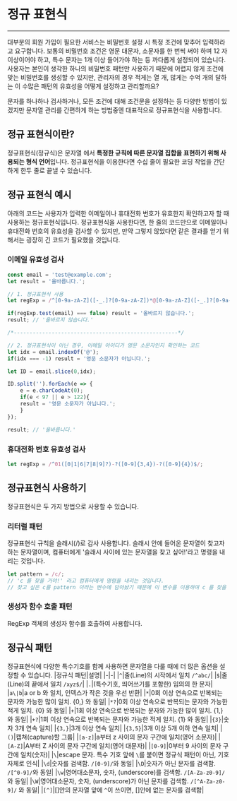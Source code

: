 # 정규 표현식
---
대부분의 회원 가입이 필요한 서비스는 비밀번호 설정 시 특정 조건에 맞추어 입력하라고 요구합니다. 보통의 비밀번호 조건은 영문 대문자, 소문자를 한 번씩 써야 하며 12 자 이상이어야 하고, 특수 문자는 1개 이상 들어가야 하는 등 까다롭게 설정되어 있습니다. 사용자는 본인이 생각한 하나의 비밀번호 패턴만 사용하기 때문에 어렵지 않게 조건에 맞는 비밀번호를 생성할 수 있지만, 관리자의 경우 적게는 열 개, 많게는 수억 개의 달하는 이 수많은 패턴의 유효성을 어떻게 설정하고 관리할까요?

문자를 하나하나 검사하거나, 모든 조건에 대해 조건문을 설정하는 등 다양한 방법이 있겠지만 문자열 관리를 간편하게 하는 방법중엔 대표적으로 정규표현식을 사용합니다.

## 정규 표현식이란?
정규표현식(정규식)은 문자열 에서 **특정한 규칙에 따른 문자열 집합을 표현하기 위해 사용되는 형식 언어**입니다. 정규표현식을 이용한다면 수십 줄이 필요한 코딩 작업을 간단하게 한두 줄로 끝낼 수 있습니다.

## 정규 표현식 예시
아래의 코드는 사용자가 입력한 이메일이나 휴대전화 번호가 유효한지 확인하고자 할 때 사용하는 정규표현식입니다. 정규표현식을 사용한다면, 한 줄의 코드만으로 이메일이나 휴대전화 번호의 유효성을 검사할 수 있지만, 만약 그렇지 않았다면 같은 결과를 얻기 위해서는 굉장히 긴 코드가 필요했을 것입니다.

### 이메일 유효성 검사
```javascript
const email = 'test@example.com';
let result = '올바릅니다.';

// 1. 정규표현식 사용
let regExp = /^[0-9a-zA-Z]([-_.]?[0-9a-zA-Z])*@[0-9a-zA-Z]([-_.]?[0-9a-zA-Z])*.[a-zA-Z]{2,3}$/i;

if(regExp.test(email) === false) result = '올바르지 않습니다.';
result; // '올바르지 않습니다.'

/*----------------------------------------------------*/

// 2. 정규표현식이 아닌 경우, 이메일 아이디가 영문 소문자인지 확인하는 코드
let idx = email.indexOf('@');
if(idx === -1) result = '영문 소문자가 아닙니다.';

let ID = email.slice(0,idx);

ID.split('').forEach(e => {
	e = e.charCodeAt(0);
	if(e < 97 || e > 122){
	result = '영문 소문자가 아닙니다.';
	}
});

result; // '올바릅니다.'
```

### 휴대전화 번호 유효성 검사
```javascript
let regExp = /^01([0|1|6|7|8|9]?)-?([0-9]{3,4})-?([0-9]{4})$/;
```

## 정규표현식 사용하기
정규표현식은 두 가지 방법으로 사용할 수 있습니다.

### 리터럴 패턴
정규표현식 규칙을 슬래시(/)로 감사 사용합니다. 슬래시 안에 들어온 문자열이 찾고자 하는 문자열이며, 컴퓨터에게 '슬래시 사이에 있는 문자열을 찾고 싶어!'라고 명령을 내리는 것입니다.
```javascript
let pattern = /c/;
// 'c 를 찾을 거야!' 라고 컴퓨터에게 명령을 내리는 것입니다.
// 찾고 싶은 c를 pattern 이라는 변수에 담아놨기 때문에 이 변수를 이용하여 c 를 찾을 수 있습니다.
```
### 생성자 함수 호출 패턴
RegExp 객체의 생성자 함수를 호출하여 사용합니다.

## 정규식 패턴
정규표현식에 다양한 특수기호를 함께 사용하면 문자열을 다룰 때에 더 많은 옵션을 설정할 수 있습니다.
|정규식 패턴|설명|
|-|-|
|`^`|줄(Line)의 시작에서 일치 `/^abc/`|
|`$`|줄(Line)의 끝에서 일치 `/xyz$/`|
|`.`|(특수기호, 띄어쓰기를 포함한) 임의의 한 문자|
|`a\|b`|a or b 와 일치, 인덱스가 작은 것을 우선 반환|
|`*`|0회 이상 연속으로 반복되는 문자와 가능한 많이 일치. {0,} 와 동일|
|`*?`|0회 이상 연속으로 반복되는 문자와 가능한 적게 일치. {0} 와 동일|
|`+`|1회 이상 연속으로 반복되는 문자와 가능한 많이 일치. {1,} 와 동일|
|`+?`|1회 이상 연속으로 반복되는 문자와 가능한 적게 일치. {1} 와 동일|
|`{3}`|숫자 3개 연속 일치|
|`{3,}`|3개 이상 연속 일치|
|`{3,5}`|3개 이상 5개 이하 연속 일치|
|`()`|캡쳐(capture)할 그룹|
|`[a-z]`|a부터 z 사이의 문자 구간에 일치(영어 소문자)|
|`[A-Z]`|A부터 Z 사이의 문자 구간에 일치(영어 대문자)|
|`[0-9]`|0부터 9 사이의 문자 구간에 일치(숫자)|
|`\`|escape 문자. 특수 기호 앞에 `\`를 붙이면 정규식 패턴이 아닌, 기호 자체로 인식|
|`\d`|숫자를 검색함. `/[0-9]/`와 동일|
|`\D`|숫자가 아닌 문자를 검색함. `/[^0-9]/`와 동일|
|`\w`|영어대소문자, 숫자, (underscore)를 검색함. `/[A-Za-z0-9]/` 와 동일|
|`\W`|영어대소문자, 숫자, (underscore)가 아닌 문자를 검색함. `/[^A-Za-z0-9]/` 와 동일|
|`[^]`|[]안의 문자열 앞에 `^`이 쓰이면, []안에 없는 문자를 검색함|














